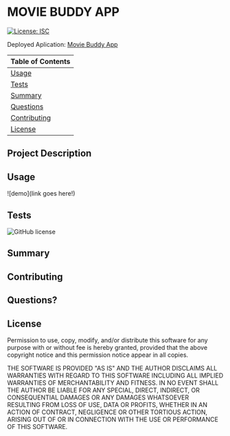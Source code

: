 # MOVIE BUDDY APP

[![License: ISC](https://img.shields.io/badge/License-ISC-blue.svg)](https://opensource.org/licenses/ISC)

Deployed Aplication:
[Movie Buddy App](https://github.com/clogerie/movie-buddy-project)

| Table of Contents |
| ----------------- |
| [Usage](#Usage)   |
| [Tests](#Tests)   |
| [Summary](#Summary)
| [Questions](#Questions) |
| [Contributing](#Contributing) |add .
| [License](#License) |

## Project Description

## Usage

![demo](link goes here!)

## Tests

![GitHub license](https://img.shields.io/badge/tests-100%25-success)

## Summary

## Contributing

## Questions?

## License

Permission to use, copy, modify, and/or distribute this software for any purpose with or without fee is hereby granted, provided that the above copyright notice and this permission notice appear in all copies.

THE SOFTWARE IS PROVIDED "AS IS" AND THE AUTHOR DISCLAIMS ALL WARRANTIES WITH REGARD TO THIS SOFTWARE INCLUDING ALL IMPLIED WARRANTIES OF MERCHANTABILITY AND FITNESS. IN NO EVENT SHALL THE AUTHOR BE LIABLE FOR ANY SPECIAL, DIRECT, INDIRECT, OR CONSEQUENTIAL DAMAGES OR ANY DAMAGES WHATSOEVER RESULTING FROM LOSS OF USE, DATA OR PROFITS, WHETHER IN AN ACTION OF CONTRACT, NEGLIGENCE OR OTHER TORTIOUS ACTION, ARISING OUT OF OR IN CONNECTION WITH THE USE OR PERFORMANCE OF THIS SOFTWARE.
